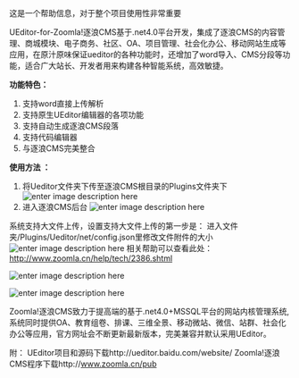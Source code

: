 这是一个帮助信息，对于整个项目使用性非常重要

UEditor-for-Zoomla!逐浪CMS基于.net4.0平台开发，集成了逐浪CMS的内容管理、商城模块、电子商务、社区、OA、项目管理、社会化办公、移动网站生成等应用，在原汁原味保证ueditor的各种功能时，还增加了word导入、CMS分段等功能，适合广大站长、开发者用来构建各种智能系统，高效敏捷。

**功能特色：**

 1. 支持word直接上传解析
 2. 支持原生UEditor编辑器的各项功能
 3. 支持自动生成逐浪CMS段落
 4. 支持代码编辑器
 5. 与逐浪CMS完美整合


**使用方法 ：**
 1. 将Ueditor文件夹下传至逐浪CMS根目录的Plugins文件夹下
 ![enter image description here](http://club.zoomla.cn/UploadFiles/Image/20150330/6356333767536507065429303.jpg)
 2. 进入逐浪CMS后台
 ![enter image description here](http://club.zoomla.cn/UploadFiles/Image/20150330/6356333777827170223433038.jpg)


系统支持大文件上传，设置支持大文件上传的第一步是：
进入文件夹/Plugins/Ueditor/net/config.json里修改文件附件的大小
![enter image description here](http://www.zoomla.cn/UploadFiles/Image/20150330/6356332470656433357432169.jpg)
相关帮助可以查看此处：http://www.zoomla.cn/help/tech/2386.shtml


![enter image description here](http://www.zoomla.cn/UploadFiles/Image/20150330/6356333678162337282052204.jpg)

![enter image description here](http://www.zoomla.cn/UploadFiles/Image/20150330/6356333680445016944868716.jpg)

Zoomla!逐浪CMS致力于提高端的基于.net4.0+MSSQL平台的网站内核管理系统,系统同时提供OA、教育组卷、排课、三维全景、移动微站、微信、站群、社会化办公等应用，官方网址会不断更新最新版本，完美兼容并默认采用UEditor。

附：
UEditor项目和源码下载http://ueditor.baidu.com/website/
Zoomla!逐浪CMS程序下载http://www.zoomla.cn/pub

